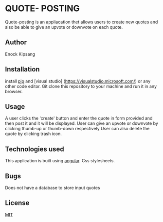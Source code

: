 # QUOTE- POSTING

Quote-posting is an appliacation thet allows users to create new quotes and also be able to give an upvote or downvote on each quote.

## Author

Enock Kipsang

## Installation

install [pip](https://nodejs.org/en/download/) and [visual studio] (https://visualstudio.microsoft.com/) or any other code editor.
Git clone this repository to your machine and run it in any browser.


## Usage
 A user clicks the 'create' button and enter the quote in form provided and then post it and it will be displayed.
 User can give an upvote or downvote by clicking thumb-up or thumb-down respectively
 User can also delete the quote by clicking trash icon.

 ## Technologies used

 This application is built using [angular](https://angular.io/).
 Css stylesheets.

 ## Bugs

 Does not have a database to store input quotes

## License
[MIT](https://choosealicense.com/licenses/mit/)
